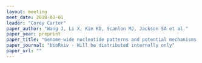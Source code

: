 ```yaml
---
layout: meeting
meet_date: 2018-03-01
leader: "Corey Carter"
paper_author: "Wang J, Li X, Kim KD, Scanlon MJ, Jackson SA et al."
paper_year: preprint
paper_title: "Genome-wide nucleotide patterns and potential mechanisms of genome divergence following domestication"
paper_journal: "bioRxiv - Will be distributed internally only"
paper_url: ""
---
```

